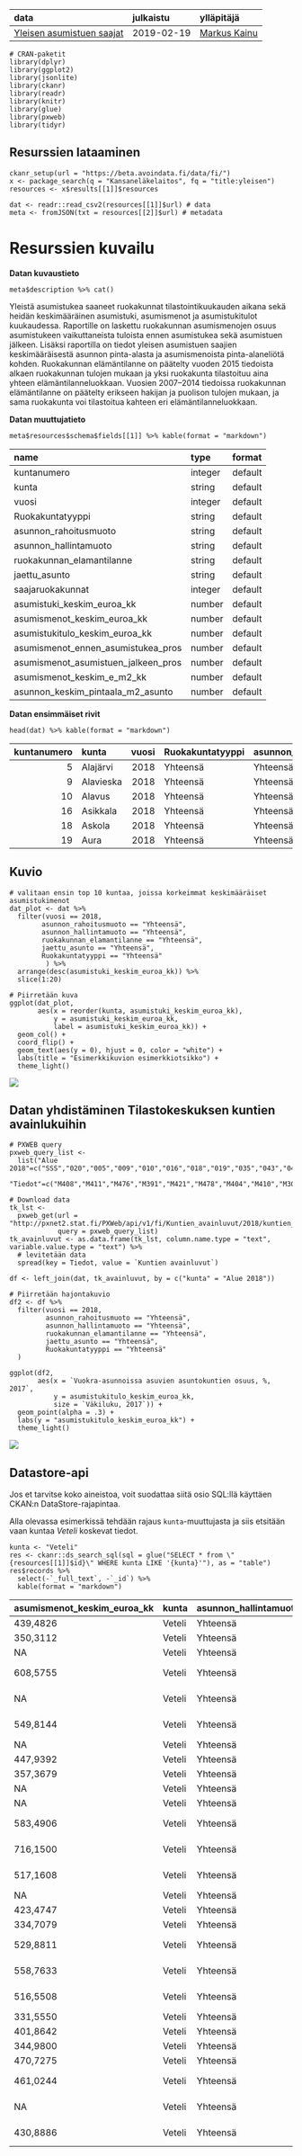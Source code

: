 <table>
<thead>
<tr class="header">
<th style="text-align: left;">data</th>
<th style="text-align: left;">julkaistu</th>
<th style="text-align: left;">ylläpitäjä</th>
</tr>
</thead>
<tbody>
<tr class="odd">
<td style="text-align: left;"><a href='https://beta.avoindata.fi/data/fi/dataset/kelan-yleisen-asumistuen-saajat'>Yleisen asumistuen saajat</a></td>
<td style="text-align: left;">2019-02-19</td>
<td style="text-align: left;"><a href='mailto:markus.kainu@kela.fi'>Markus Kainu</a></td>
</tr>
</tbody>
</table>

    # CRAN-paketit
    library(dplyr)
    library(ggplot2)
    library(jsonlite)
    library(ckanr)
    library(readr)
    library(knitr)
    library(glue)
    library(pxweb)
    library(tidyr)

Resurssien lataaminen
---------------------

    ckanr_setup(url = "https://beta.avoindata.fi/data/fi/")
    x <- package_search(q = "Kansaneläkelaitos", fq = "title:yleisen")
    resources <- x$results[[1]]$resources

    dat <- readr::read_csv2(resources[[1]]$url) # data
    meta <- fromJSON(txt = resources[[2]]$url) # metadata

Resurssien kuvailu
==================

**Datan kuvaustieto**

    meta$description %>% cat()

Yleistä asumistukea saaneet ruokakunnat tilastointikuukauden aikana sekä
heidän keskimääräinen asumistuki, asumismenot ja asumistukitulot
kuukaudessa. Raportille on laskettu ruokakunnan asumismenojen osuus
asumistukeen vaikuttaneista tuloista ennen asumistukea sekä asumistuen
jälkeen. Lisäksi raportilla on tiedot yleisen asumistuen saajien
keskimääräisestä asunnon pinta-alasta ja asumismenoista pinta-alaneliötä
kohden. Ruokakunnan elämäntilanne on päätelty vuoden 2015 tiedoista
alkaen ruokakunnan tulojen mukaan ja yksi ruokakunta tilastoituu aina
yhteen elämäntilanneluokkaan. Vuosien 2007–2014 tiedoissa ruokakunnan
elämäntilanne on päätelty erikseen hakijan ja puolison tulojen mukaan,
ja sama ruokakunta voi tilastoitua kahteen eri elämäntilanneluokkaan.

**Datan muuttujatieto**

    meta$resources$schema$fields[[1]] %>% kable(format = "markdown")

<table>
<thead>
<tr class="header">
<th style="text-align: left;">name</th>
<th style="text-align: left;">type</th>
<th style="text-align: left;">format</th>
</tr>
</thead>
<tbody>
<tr class="odd">
<td style="text-align: left;">kuntanumero</td>
<td style="text-align: left;">integer</td>
<td style="text-align: left;">default</td>
</tr>
<tr class="even">
<td style="text-align: left;">kunta</td>
<td style="text-align: left;">string</td>
<td style="text-align: left;">default</td>
</tr>
<tr class="odd">
<td style="text-align: left;">vuosi</td>
<td style="text-align: left;">integer</td>
<td style="text-align: left;">default</td>
</tr>
<tr class="even">
<td style="text-align: left;">Ruokakuntatyyppi</td>
<td style="text-align: left;">string</td>
<td style="text-align: left;">default</td>
</tr>
<tr class="odd">
<td style="text-align: left;">asunnon_rahoitusmuoto</td>
<td style="text-align: left;">string</td>
<td style="text-align: left;">default</td>
</tr>
<tr class="even">
<td style="text-align: left;">asunnon_hallintamuoto</td>
<td style="text-align: left;">string</td>
<td style="text-align: left;">default</td>
</tr>
<tr class="odd">
<td style="text-align: left;">ruokakunnan_elamantilanne</td>
<td style="text-align: left;">string</td>
<td style="text-align: left;">default</td>
</tr>
<tr class="even">
<td style="text-align: left;">jaettu_asunto</td>
<td style="text-align: left;">string</td>
<td style="text-align: left;">default</td>
</tr>
<tr class="odd">
<td style="text-align: left;">saajaruokakunnat</td>
<td style="text-align: left;">integer</td>
<td style="text-align: left;">default</td>
</tr>
<tr class="even">
<td style="text-align: left;">asumistuki_keskim_euroa_kk</td>
<td style="text-align: left;">number</td>
<td style="text-align: left;">default</td>
</tr>
<tr class="odd">
<td style="text-align: left;">asumismenot_keskim_euroa_kk</td>
<td style="text-align: left;">number</td>
<td style="text-align: left;">default</td>
</tr>
<tr class="even">
<td style="text-align: left;">asumistukitulo_keskim_euroa_kk</td>
<td style="text-align: left;">number</td>
<td style="text-align: left;">default</td>
</tr>
<tr class="odd">
<td style="text-align: left;">asumismenot_ennen_asumistukea_pros</td>
<td style="text-align: left;">number</td>
<td style="text-align: left;">default</td>
</tr>
<tr class="even">
<td style="text-align: left;">asumismenot_asumistuen_jalkeen_pros</td>
<td style="text-align: left;">number</td>
<td style="text-align: left;">default</td>
</tr>
<tr class="odd">
<td style="text-align: left;">asumismenot_keskim_e_m2_kk</td>
<td style="text-align: left;">number</td>
<td style="text-align: left;">default</td>
</tr>
<tr class="even">
<td style="text-align: left;">asunnon_keskim_pintaala_m2_asunto</td>
<td style="text-align: left;">number</td>
<td style="text-align: left;">default</td>
</tr>
</tbody>
</table>

**Datan ensimmäiset rivit**

    head(dat) %>% kable(format = "markdown")

<table>
<colgroup>
<col style="width: 3%" />
<col style="width: 2%" />
<col style="width: 1%" />
<col style="width: 4%" />
<col style="width: 6%" />
<col style="width: 6%" />
<col style="width: 7%" />
<col style="width: 3%" />
<col style="width: 4%" />
<col style="width: 7%" />
<col style="width: 7%" />
<col style="width: 8%" />
<col style="width: 9%" />
<col style="width: 9%" />
<col style="width: 7%" />
<col style="width: 9%" />
</colgroup>
<thead>
<tr class="header">
<th style="text-align: right;">kuntanumero</th>
<th style="text-align: left;">kunta</th>
<th style="text-align: right;">vuosi</th>
<th style="text-align: left;">Ruokakuntatyyppi</th>
<th style="text-align: left;">asunnon_rahoitusmuoto</th>
<th style="text-align: left;">asunnon_hallintamuoto</th>
<th style="text-align: left;">ruokakunnan_elamantilanne</th>
<th style="text-align: left;">jaettu_asunto</th>
<th style="text-align: right;">saajaruokakunnat</th>
<th style="text-align: right;">asumistuki_keskim_euroa_kk</th>
<th style="text-align: right;">asumismenot_keskim_euroa_kk</th>
<th style="text-align: right;">asumistukitulo_keskim_euroa_kk</th>
<th style="text-align: right;">asumismenot_ennen_asumistukea_pros</th>
<th style="text-align: right;">asumismenot_asumistuen_jalkeen_pros</th>
<th style="text-align: right;">asumismenot_keskim_e_m2_kk</th>
<th style="text-align: right;">asunnon_keskim_pintaala_m2_asunto</th>
</tr>
</thead>
<tbody>
<tr class="odd">
<td style="text-align: right;">5</td>
<td style="text-align: left;">Alajärvi</td>
<td style="text-align: right;">2018</td>
<td style="text-align: left;">Yhteensä</td>
<td style="text-align: left;">Yhteensä</td>
<td style="text-align: left;">Yhteensä</td>
<td style="text-align: left;">Yhteensä</td>
<td style="text-align: left;">Yhteensä</td>
<td style="text-align: right;">203</td>
<td style="text-align: right;">304.9144</td>
<td style="text-align: right;">508.8600</td>
<td style="text-align: right;">1118.8457</td>
<td style="text-align: right;">45.481</td>
<td style="text-align: right;">18.228</td>
<td style="text-align: right;">6.6834</td>
<td style="text-align: right;">76.138</td>
</tr>
<tr class="even">
<td style="text-align: right;">9</td>
<td style="text-align: left;">Alavieska</td>
<td style="text-align: right;">2018</td>
<td style="text-align: left;">Yhteensä</td>
<td style="text-align: left;">Yhteensä</td>
<td style="text-align: left;">Yhteensä</td>
<td style="text-align: left;">Yhteensä</td>
<td style="text-align: left;">Yhteensä</td>
<td style="text-align: right;">63</td>
<td style="text-align: right;">269.1949</td>
<td style="text-align: right;">465.6644</td>
<td style="text-align: right;">1151.4160</td>
<td style="text-align: right;">40.443</td>
<td style="text-align: right;">17.063</td>
<td style="text-align: right;">7.2419</td>
<td style="text-align: right;">64.302</td>
</tr>
<tr class="odd">
<td style="text-align: right;">10</td>
<td style="text-align: left;">Alavus</td>
<td style="text-align: right;">2018</td>
<td style="text-align: left;">Yhteensä</td>
<td style="text-align: left;">Yhteensä</td>
<td style="text-align: left;">Yhteensä</td>
<td style="text-align: left;">Yhteensä</td>
<td style="text-align: left;">Yhteensä</td>
<td style="text-align: right;">348</td>
<td style="text-align: right;">288.8393</td>
<td style="text-align: right;">495.9399</td>
<td style="text-align: right;">1080.7823</td>
<td style="text-align: right;">45.887</td>
<td style="text-align: right;">19.162</td>
<td style="text-align: right;">7.2128</td>
<td style="text-align: right;">68.759</td>
</tr>
<tr class="even">
<td style="text-align: right;">16</td>
<td style="text-align: left;">Asikkala</td>
<td style="text-align: right;">2018</td>
<td style="text-align: left;">Yhteensä</td>
<td style="text-align: left;">Yhteensä</td>
<td style="text-align: left;">Yhteensä</td>
<td style="text-align: left;">Yhteensä</td>
<td style="text-align: left;">Yhteensä</td>
<td style="text-align: right;">248</td>
<td style="text-align: right;">265.6627</td>
<td style="text-align: right;">514.9967</td>
<td style="text-align: right;">954.1861</td>
<td style="text-align: right;">53.972</td>
<td style="text-align: right;">26.131</td>
<td style="text-align: right;">8.3488</td>
<td style="text-align: right;">61.685</td>
</tr>
<tr class="odd">
<td style="text-align: right;">18</td>
<td style="text-align: left;">Askola</td>
<td style="text-align: right;">2018</td>
<td style="text-align: left;">Yhteensä</td>
<td style="text-align: left;">Yhteensä</td>
<td style="text-align: left;">Yhteensä</td>
<td style="text-align: left;">Yhteensä</td>
<td style="text-align: left;">Yhteensä</td>
<td style="text-align: right;">82</td>
<td style="text-align: right;">306.8317</td>
<td style="text-align: right;">656.0295</td>
<td style="text-align: right;">1321.9330</td>
<td style="text-align: right;">49.627</td>
<td style="text-align: right;">26.416</td>
<td style="text-align: right;">8.3055</td>
<td style="text-align: right;">78.988</td>
</tr>
<tr class="even">
<td style="text-align: right;">19</td>
<td style="text-align: left;">Aura</td>
<td style="text-align: right;">2018</td>
<td style="text-align: left;">Yhteensä</td>
<td style="text-align: left;">Yhteensä</td>
<td style="text-align: left;">Yhteensä</td>
<td style="text-align: left;">Yhteensä</td>
<td style="text-align: left;">Yhteensä</td>
<td style="text-align: right;">110</td>
<td style="text-align: right;">280.3020</td>
<td style="text-align: right;">534.1155</td>
<td style="text-align: right;">997.9341</td>
<td style="text-align: right;">53.522</td>
<td style="text-align: right;">25.434</td>
<td style="text-align: right;">7.9979</td>
<td style="text-align: right;">66.782</td>
</tr>
</tbody>
</table>

Kuvio
-----

    # valitaan ensin top 10 kuntaa, joissa korkeimmat keskimääräiset asumistukimenot
    dat_plot <- dat %>% 
      filter(vuosi == 2018,
            asunnon_rahoitusmuoto == "Yhteensä",
            asunnon_hallintamuoto == "Yhteensä",
            ruokakunnan_elamantilanne == "Yhteensä",
            jaettu_asunto == "Yhteensä",
            Ruokakuntatyyppi == "Yhteensä"
             ) %>% 
      arrange(desc(asumistuki_keskim_euroa_kk)) %>% 
      slice(1:20)

    # Piirretään kuva
    ggplot(dat_plot, 
           aes(x = reorder(kunta, asumistuki_keskim_euroa_kk), 
               y = asumistuki_keskim_euroa_kk, 
               label = asumistuki_keskim_euroa_kk)) + 
      geom_col() + 
      coord_flip() + 
      geom_text(aes(y = 0), hjust = 0, color = "white") +
      labs(title = "Esimerkkikuvion esimerkkiotsikko") +
      theme_light()

![](esimerkki_R_files/figure-markdown_strict/kuva1-1.png)

Datan yhdistäminen Tilastokeskuksen kuntien avainlukuihin
---------------------------------------------------------

    # PXWEB query 
    pxweb_query_list <- 
      list("Alue 2018"=c("SSS","020","005","009","010","016","018","019","035","043","046","047","049","050","051","052","060","061","062","065","069","071","072","074","075","076","077","078","079","081","082","086","111","090","091","097","098","099","102","103","105","106","108","109","139","140","142","143","145","146","153","148","149","151","152","165","167","169","170","171","172","176","177","178","179","181","182","186","202","204","205","208","211","213","214","216","217","218","224","226","230","231","232","233","235","236","239","240","320","241","322","244","245","249","250","256","257","260","261","263","265","271","272","273","275","276","280","284","285","286","287","288","290","291","295","297","300","301","304","305","312","316","317","318","398","399","400","407","402","403","405","408","410","416","417","418","420","421","422","423","425","426","444","430","433","434","435","436","438","440","441","475","478","480","481","483","484","489","491","494","495","498","499","500","503","504","505","508","507","529","531","535","536","538","541","543","545","560","561","562","563","564","309","576","577","578","445","580","581","599","583","854","584","588","592","593","595","598","601","604","607","608","609","611","638","614","615","616","619","620","623","624","625","626","630","631","635","636","678","710","680","681","683","684","686","687","689","691","694","697","698","700","702","704","707","729","732","734","736","790","738","739","740","742","743","746","747","748","791","749","751","753","755","758","759","761","762","765","766","768","771","777","778","781","783","831","832","833","834","837","844","845","846","848","849","850","851","853","857","858","859","886","887","889","890","892","893","895","785","905","908","911","092","915","918","921","922","924","925","927","931","934","935","936","941","946","976","977","980","981","989","992","MK01","MK02","MK04","MK05","MK06","MK07","MK08","MK09","MK10","MK11","MK12","MK13","MK14","MK15","MK16","MK17","MK18","MK19","MK21","SK011","SK014","SK015","SK016","SK021","SK022","SK023","SK024","SK025","SK041","SK043","SK044","SK051","SK052","SK053","SK061","SK063","SK064","SK068","SK069","SK071","SK081","SK082","SK091","SK093","SK101","SK103","SK105","SK111","SK112","SK113","SK114","SK115","SK122","SK124","SK125","SK131","SK132","SK133","SK134","SK135","SK138","SK141","SK142","SK144","SK146","SK151","SK152","SK153","SK154","SK161","SK162","SK171","SK173","SK174","SK175","SK176","SK177","SK178","SK181","SK182","SK191","SK192","SK193","SK194","SK196","SK197","SK211","SK212","SK213","2020MK01","2020MK02","2020MK04","2020MK05","2020MK06","2020MK07","2020MK08","2020MK09","2020MK10","2020MK11","2020MK12","2020MK13","2020MK14","2020MK15","2020MK16","2020MK17","2020MK18","2020MK19","2020MK21","2020SK011","2020SK014","2020SK015","2020SK016","2020SK021","2020SK022","2020SK023","2020SK024","2020SK025","2020SK041","2020SK043","2020SK044","2020SK051","2020SK052","2020SK053","2020SK061","2020SK063","2020SK064","2020SK068","2020SK069","2020SK071","2020SK081","2020SK082","2020SK091","2020SK093","2020SK101","2020SK103","2020SK105","2020SK111","2020SK112","2020SK113","2020SK114","2020SK115","2020SK122","2020SK124","2020SK125","2020SK131","2020SK132","2020SK133","2020SK134","2020SK135","2020SK138","2020SK141","2020SK142","2020SK144","2020SK146","2020SK151","2020SK152","2020SK153","2020SK154","2020SK161","2020SK162","2020SK171","2020SK173","2020SK174","2020SK175","2020SK176","2020SK177","2020SK178","2020SK181","2020SK182","2020SK191","2020SK192","2020SK193","2020SK194","2020SK196","2020SK197","2020SK211","2020SK212","2020SK213"),
           "Tiedot"=c("M408","M411","M476","M391","M421","M478","M404","M410","M303","M297","M302","M44","M62","M70","M488","M486","M137","M140","M130","M162","M78","M485","M152","M72","M84","M106","M499","M496","M495","M497","M498"))

    # Download data 
    tk_lst <- 
      pxweb_get(url = "http://pxnet2.stat.fi/PXWeb/api/v1/fi/Kuntien_avainluvut/2018/kuntien_avainluvut_2018_viimeisin.px",
                query = pxweb_query_list)
    tk_avainluvut <- as.data.frame(tk_lst, column.name.type = "text", variable.value.type = "text") %>% 
      # levitetään data
      spread(key = Tiedot, value = `Kuntien avainluvut`)

    df <- left_join(dat, tk_avainluvut, by = c("kunta" = "Alue 2018"))

    # Piirretään hajontakuvio
    df2 <- df %>% 
      filter(vuosi == 2018,
             asunnon_rahoitusmuoto == "Yhteensä",
             asunnon_hallintamuoto == "Yhteensä",
             ruokakunnan_elamantilanne == "Yhteensä",
             jaettu_asunto == "Yhteensä",
             Ruokakuntatyyppi == "Yhteensä"
      )

    ggplot(df2, 
           aes(x = `Vuokra-asunnoissa asuvien asuntokuntien osuus, %, 2017`, 
               y = asumistukitulo_keskim_euroa_kk, 
               size = `Väkiluku, 2017`)) + 
      geom_point(alpha = .3) +
      labs(y = "asumistukitulo_keskim_euroa_kk") + 
      theme_light()

![](esimerkki_R_files/figure-markdown_strict/join-1.png)

Datastore-api
-------------

Jos et tarvitse koko aineistoa, voit suodattaa siitä osio SQL:llä
käyttäen CKAN:n DataStore-rajapintaa.

Alla olevassa esimerkissä tehdään rajaus `kunta`-muuttujasta ja siis
etsitään vaan kuntaa *Veteli* koskevat tiedot.

    kunta <- "Veteli"
    res <- ckanr::ds_search_sql(sql = glue("SELECT * from \"{resources[[1]]$id}\" WHERE kunta LIKE '{kunta}'"), as = "table")
    res$records %>% 
      select(-`_full_text`, -`_id`) %>% 
      kable(format = "markdown")

<table style="width:100%;">
<colgroup>
<col style="width: 7%" />
<col style="width: 1%" />
<col style="width: 5%" />
<col style="width: 3%" />
<col style="width: 5%" />
<col style="width: 3%" />
<col style="width: 7%" />
<col style="width: 1%" />
<col style="width: 9%" />
<col style="width: 9%" />
<col style="width: 4%" />
<col style="width: 8%" />
<col style="width: 9%" />
<col style="width: 7%" />
<col style="width: 7%" />
<col style="width: 7%" />
</colgroup>
<thead>
<tr class="header">
<th style="text-align: left;">asumismenot_keskim_euroa_kk</th>
<th style="text-align: left;">kunta</th>
<th style="text-align: left;">asunnon_hallintamuoto</th>
<th style="text-align: left;">kuntanumero</th>
<th style="text-align: left;">asunnon_rahoitusmuoto</th>
<th style="text-align: left;">jaettu_asunto</th>
<th style="text-align: left;">asumismenot_keskim_e_m2_kk</th>
<th style="text-align: left;">vuosi</th>
<th style="text-align: left;">asunnon_keskim_pintaala_m2_asunto</th>
<th style="text-align: left;">asumismenot_ennen_asumistukea_pros</th>
<th style="text-align: left;">saajaruokakunnat</th>
<th style="text-align: left;">asumistukitulo_keskim_euroa_kk</th>
<th style="text-align: left;">asumismenot_asumistuen_jalkeen_pros</th>
<th style="text-align: left;">Ruokakuntatyyppi</th>
<th style="text-align: left;">asumistuki_keskim_euroa_kk</th>
<th style="text-align: left;">ruokakunnan_elamantilanne</th>
</tr>
</thead>
<tbody>
<tr class="odd">
<td style="text-align: left;">439,4826</td>
<td style="text-align: left;">Veteli</td>
<td style="text-align: left;">Yhteensä</td>
<td style="text-align: left;">924</td>
<td style="text-align: left;">Yhteensä</td>
<td style="text-align: left;">Yhteensä</td>
<td style="text-align: left;">6,6979</td>
<td style="text-align: left;">2018</td>
<td style="text-align: left;">65,615</td>
<td style="text-align: left;">51,289</td>
<td style="text-align: left;">39</td>
<td style="text-align: left;">856,8792</td>
<td style="text-align: left;">19,228</td>
<td style="text-align: left;">Yhteensä</td>
<td style="text-align: left;">274,7210</td>
<td style="text-align: left;">Yhteensä</td>
</tr>
<tr class="even">
<td style="text-align: left;">350,3112</td>
<td style="text-align: left;">Veteli</td>
<td style="text-align: left;">Yhteensä</td>
<td style="text-align: left;">924</td>
<td style="text-align: left;">Yhteensä</td>
<td style="text-align: left;">Yhteensä</td>
<td style="text-align: left;">6,3167</td>
<td style="text-align: left;">2018</td>
<td style="text-align: left;">55,458</td>
<td style="text-align: left;">49,534</td>
<td style="text-align: left;">24</td>
<td style="text-align: left;">707,2175</td>
<td style="text-align: left;">20,689</td>
<td style="text-align: left;">Yksin asuvat</td>
<td style="text-align: left;">203,9958</td>
<td style="text-align: left;">Yhteensä</td>
</tr>
<tr class="odd">
<td style="text-align: left;">NA</td>
<td style="text-align: left;">Veteli</td>
<td style="text-align: left;">Yhteensä</td>
<td style="text-align: left;">924</td>
<td style="text-align: left;">Yhteensä</td>
<td style="text-align: left;">Yhteensä</td>
<td style="text-align: left;">NA</td>
<td style="text-align: left;">2018</td>
<td style="text-align: left;">NA</td>
<td style="text-align: left;">NA</td>
<td style="text-align: left;">NA</td>
<td style="text-align: left;">NA</td>
<td style="text-align: left;">NA</td>
<td style="text-align: left;">Lapsettomat parit</td>
<td style="text-align: left;">NA</td>
<td style="text-align: left;">Yhteensä</td>
</tr>
<tr class="even">
<td style="text-align: left;">608,5755</td>
<td style="text-align: left;">Veteli</td>
<td style="text-align: left;">Yhteensä</td>
<td style="text-align: left;">924</td>
<td style="text-align: left;">Yhteensä</td>
<td style="text-align: left;">Yhteensä</td>
<td style="text-align: left;">7,0171</td>
<td style="text-align: left;">2018</td>
<td style="text-align: left;">86,727</td>
<td style="text-align: left;">45,060</td>
<td style="text-align: left;">11</td>
<td style="text-align: left;">1350,5882</td>
<td style="text-align: left;">13,315</td>
<td style="text-align: left;">Lapsiperheet yhteensä</td>
<td style="text-align: left;">428,7482</td>
<td style="text-align: left;">Yhteensä</td>
</tr>
<tr class="odd">
<td style="text-align: left;">NA</td>
<td style="text-align: left;">Veteli</td>
<td style="text-align: left;">Yhteensä</td>
<td style="text-align: left;">924</td>
<td style="text-align: left;">Yhteensä</td>
<td style="text-align: left;">Yhteensä</td>
<td style="text-align: left;">NA</td>
<td style="text-align: left;">2018</td>
<td style="text-align: left;">NA</td>
<td style="text-align: left;">NA</td>
<td style="text-align: left;">NA</td>
<td style="text-align: left;">NA</td>
<td style="text-align: left;">NA</td>
<td style="text-align: left;">-Kahden huoltajan perheet</td>
<td style="text-align: left;">NA</td>
<td style="text-align: left;">Yhteensä</td>
</tr>
<tr class="even">
<td style="text-align: left;">549,8144</td>
<td style="text-align: left;">Veteli</td>
<td style="text-align: left;">Yhteensä</td>
<td style="text-align: left;">924</td>
<td style="text-align: left;">Yhteensä</td>
<td style="text-align: left;">Yhteensä</td>
<td style="text-align: left;">6,9304</td>
<td style="text-align: left;">2018</td>
<td style="text-align: left;">79,333</td>
<td style="text-align: left;">41,518</td>
<td style="text-align: left;">9</td>
<td style="text-align: left;">1324,2844</td>
<td style="text-align: left;">13,123</td>
<td style="text-align: left;">-Yhden huoltajan perheet</td>
<td style="text-align: left;">376,0311</td>
<td style="text-align: left;">Yhteensä</td>
</tr>
<tr class="odd">
<td style="text-align: left;">NA</td>
<td style="text-align: left;">Veteli</td>
<td style="text-align: left;">Yhteensä</td>
<td style="text-align: left;">924</td>
<td style="text-align: left;">Yhteensä</td>
<td style="text-align: left;">Yhteensä</td>
<td style="text-align: left;">NA</td>
<td style="text-align: left;">2018</td>
<td style="text-align: left;">NA</td>
<td style="text-align: left;">NA</td>
<td style="text-align: left;">NA</td>
<td style="text-align: left;">NA</td>
<td style="text-align: left;">NA</td>
<td style="text-align: left;">Muut</td>
<td style="text-align: left;">NA</td>
<td style="text-align: left;">Yhteensä</td>
</tr>
<tr class="even">
<td style="text-align: left;">447,9392</td>
<td style="text-align: left;">Veteli</td>
<td style="text-align: left;">Yhteensä</td>
<td style="text-align: left;">924</td>
<td style="text-align: left;">Yhteensä</td>
<td style="text-align: left;">Yhteensä</td>
<td style="text-align: left;">6,8914</td>
<td style="text-align: left;">2017</td>
<td style="text-align: left;">65,000</td>
<td style="text-align: left;">42,946</td>
<td style="text-align: left;">52</td>
<td style="text-align: left;">1043,0344</td>
<td style="text-align: left;">18,799</td>
<td style="text-align: left;">Yhteensä</td>
<td style="text-align: left;">251,8548</td>
<td style="text-align: left;">Yhteensä</td>
</tr>
<tr class="odd">
<td style="text-align: left;">357,3679</td>
<td style="text-align: left;">Veteli</td>
<td style="text-align: left;">Yhteensä</td>
<td style="text-align: left;">924</td>
<td style="text-align: left;">Yhteensä</td>
<td style="text-align: left;">Yhteensä</td>
<td style="text-align: left;">6,3775</td>
<td style="text-align: left;">2017</td>
<td style="text-align: left;">56,036</td>
<td style="text-align: left;">51,577</td>
<td style="text-align: left;">28</td>
<td style="text-align: left;">692,8789</td>
<td style="text-align: left;">22,537</td>
<td style="text-align: left;">Yksin asuvat</td>
<td style="text-align: left;">201,2125</td>
<td style="text-align: left;">Yhteensä</td>
</tr>
<tr class="even">
<td style="text-align: left;">NA</td>
<td style="text-align: left;">Veteli</td>
<td style="text-align: left;">Yhteensä</td>
<td style="text-align: left;">924</td>
<td style="text-align: left;">Yhteensä</td>
<td style="text-align: left;">Yhteensä</td>
<td style="text-align: left;">NA</td>
<td style="text-align: left;">2016</td>
<td style="text-align: left;">NA</td>
<td style="text-align: left;">NA</td>
<td style="text-align: left;">NA</td>
<td style="text-align: left;">NA</td>
<td style="text-align: left;">NA</td>
<td style="text-align: left;">Lapsettomat parit</td>
<td style="text-align: left;">NA</td>
<td style="text-align: left;">Yhteensä</td>
</tr>
<tr class="odd">
<td style="text-align: left;">NA</td>
<td style="text-align: left;">Veteli</td>
<td style="text-align: left;">Yhteensä</td>
<td style="text-align: left;">924</td>
<td style="text-align: left;">Yhteensä</td>
<td style="text-align: left;">Yhteensä</td>
<td style="text-align: left;">NA</td>
<td style="text-align: left;">2017</td>
<td style="text-align: left;">NA</td>
<td style="text-align: left;">NA</td>
<td style="text-align: left;">NA</td>
<td style="text-align: left;">NA</td>
<td style="text-align: left;">NA</td>
<td style="text-align: left;">Lapsettomat parit</td>
<td style="text-align: left;">NA</td>
<td style="text-align: left;">Yhteensä</td>
</tr>
<tr class="even">
<td style="text-align: left;">583,4906</td>
<td style="text-align: left;">Veteli</td>
<td style="text-align: left;">Yhteensä</td>
<td style="text-align: left;">924</td>
<td style="text-align: left;">Yhteensä</td>
<td style="text-align: left;">Yhteensä</td>
<td style="text-align: left;">7,3704</td>
<td style="text-align: left;">2017</td>
<td style="text-align: left;">79,167</td>
<td style="text-align: left;">37,411</td>
<td style="text-align: left;">18</td>
<td style="text-align: left;">1559,6767</td>
<td style="text-align: left;">15,456</td>
<td style="text-align: left;">Lapsiperheet yhteensä</td>
<td style="text-align: left;">342,4228</td>
<td style="text-align: left;">Yhteensä</td>
</tr>
<tr class="odd">
<td style="text-align: left;">716,1500</td>
<td style="text-align: left;">Veteli</td>
<td style="text-align: left;">Yhteensä</td>
<td style="text-align: left;">924</td>
<td style="text-align: left;">Yhteensä</td>
<td style="text-align: left;">Yhteensä</td>
<td style="text-align: left;">7,5384</td>
<td style="text-align: left;">2017</td>
<td style="text-align: left;">95,000</td>
<td style="text-align: left;">41,960</td>
<td style="text-align: left;">6</td>
<td style="text-align: left;">1706,7617</td>
<td style="text-align: left;">16,536</td>
<td style="text-align: left;">-Kahden huoltajan perheet</td>
<td style="text-align: left;">433,9167</td>
<td style="text-align: left;">Yhteensä</td>
</tr>
<tr class="even">
<td style="text-align: left;">517,1608</td>
<td style="text-align: left;">Veteli</td>
<td style="text-align: left;">Yhteensä</td>
<td style="text-align: left;">924</td>
<td style="text-align: left;">Yhteensä</td>
<td style="text-align: left;">Yhteensä</td>
<td style="text-align: left;">7,2499</td>
<td style="text-align: left;">2017</td>
<td style="text-align: left;">71,333</td>
<td style="text-align: left;">34,799</td>
<td style="text-align: left;">12</td>
<td style="text-align: left;">1486,1342</td>
<td style="text-align: left;">14,836</td>
<td style="text-align: left;">-Yhden huoltajan perheet</td>
<td style="text-align: left;">296,6758</td>
<td style="text-align: left;">Yhteensä</td>
</tr>
<tr class="odd">
<td style="text-align: left;">NA</td>
<td style="text-align: left;">Veteli</td>
<td style="text-align: left;">Yhteensä</td>
<td style="text-align: left;">924</td>
<td style="text-align: left;">Yhteensä</td>
<td style="text-align: left;">Yhteensä</td>
<td style="text-align: left;">NA</td>
<td style="text-align: left;">2017</td>
<td style="text-align: left;">NA</td>
<td style="text-align: left;">NA</td>
<td style="text-align: left;">NA</td>
<td style="text-align: left;">NA</td>
<td style="text-align: left;">NA</td>
<td style="text-align: left;">Muut</td>
<td style="text-align: left;">NA</td>
<td style="text-align: left;">Yhteensä</td>
</tr>
<tr class="even">
<td style="text-align: left;">423,4747</td>
<td style="text-align: left;">Veteli</td>
<td style="text-align: left;">Yhteensä</td>
<td style="text-align: left;">924</td>
<td style="text-align: left;">Yhteensä</td>
<td style="text-align: left;">Yhteensä</td>
<td style="text-align: left;">6,4390</td>
<td style="text-align: left;">2016</td>
<td style="text-align: left;">65,767</td>
<td style="text-align: left;">35,753</td>
<td style="text-align: left;">43</td>
<td style="text-align: left;">1184,4426</td>
<td style="text-align: left;">16,060</td>
<td style="text-align: left;">Yhteensä</td>
<td style="text-align: left;">233,2491</td>
<td style="text-align: left;">Yhteensä</td>
</tr>
<tr class="odd">
<td style="text-align: left;">334,7079</td>
<td style="text-align: left;">Veteli</td>
<td style="text-align: left;">Yhteensä</td>
<td style="text-align: left;">924</td>
<td style="text-align: left;">Yhteensä</td>
<td style="text-align: left;">Yhteensä</td>
<td style="text-align: left;">5,8721</td>
<td style="text-align: left;">2016</td>
<td style="text-align: left;">57,000</td>
<td style="text-align: left;">44,965</td>
<td style="text-align: left;">19</td>
<td style="text-align: left;">744,3674</td>
<td style="text-align: left;">18,686</td>
<td style="text-align: left;">Yksin asuvat</td>
<td style="text-align: left;">195,6126</td>
<td style="text-align: left;">Yhteensä</td>
</tr>
<tr class="even">
<td style="text-align: left;">529,8811</td>
<td style="text-align: left;">Veteli</td>
<td style="text-align: left;">Yhteensä</td>
<td style="text-align: left;">924</td>
<td style="text-align: left;">Yhteensä</td>
<td style="text-align: left;">Yhteensä</td>
<td style="text-align: left;">6,8302</td>
<td style="text-align: left;">2016</td>
<td style="text-align: left;">77,579</td>
<td style="text-align: left;">31,234</td>
<td style="text-align: left;">19</td>
<td style="text-align: left;">1696,4737</td>
<td style="text-align: left;">14,563</td>
<td style="text-align: left;">Lapsiperheet yhteensä</td>
<td style="text-align: left;">282,8316</td>
<td style="text-align: left;">Yhteensä</td>
</tr>
<tr class="odd">
<td style="text-align: left;">558,7633</td>
<td style="text-align: left;">Veteli</td>
<td style="text-align: left;">Yhteensä</td>
<td style="text-align: left;">924</td>
<td style="text-align: left;">Yhteensä</td>
<td style="text-align: left;">Yhteensä</td>
<td style="text-align: left;">6,7456</td>
<td style="text-align: left;">2016</td>
<td style="text-align: left;">82,833</td>
<td style="text-align: left;">35,754</td>
<td style="text-align: left;">6</td>
<td style="text-align: left;">1562,7967</td>
<td style="text-align: left;">16,514</td>
<td style="text-align: left;">-Kahden huoltajan perheet</td>
<td style="text-align: left;">300,6833</td>
<td style="text-align: left;">Yhteensä</td>
</tr>
<tr class="even">
<td style="text-align: left;">516,5508</td>
<td style="text-align: left;">Veteli</td>
<td style="text-align: left;">Yhteensä</td>
<td style="text-align: left;">924</td>
<td style="text-align: left;">Yhteensä</td>
<td style="text-align: left;">Yhteensä</td>
<td style="text-align: left;">6,8732</td>
<td style="text-align: left;">2016</td>
<td style="text-align: left;">75,154</td>
<td style="text-align: left;">29,380</td>
<td style="text-align: left;">13</td>
<td style="text-align: left;">1758,1708</td>
<td style="text-align: left;">13,762</td>
<td style="text-align: left;">-Yhden huoltajan perheet</td>
<td style="text-align: left;">274,5923</td>
<td style="text-align: left;">Yhteensä</td>
</tr>
<tr class="odd">
<td style="text-align: left;">331,5550</td>
<td style="text-align: left;">Veteli</td>
<td style="text-align: left;">Yhteensä</td>
<td style="text-align: left;">924</td>
<td style="text-align: left;">Yhteensä</td>
<td style="text-align: left;">Yhteensä</td>
<td style="text-align: left;">6,2558</td>
<td style="text-align: left;">2016</td>
<td style="text-align: left;">53,000</td>
<td style="text-align: left;">42,310</td>
<td style="text-align: left;">4</td>
<td style="text-align: left;">783,6325</td>
<td style="text-align: left;">17,530</td>
<td style="text-align: left;">Muut</td>
<td style="text-align: left;">194,1850</td>
<td style="text-align: left;">Yhteensä</td>
</tr>
<tr class="even">
<td style="text-align: left;">401,8642</td>
<td style="text-align: left;">Veteli</td>
<td style="text-align: left;">Yhteensä</td>
<td style="text-align: left;">924</td>
<td style="text-align: left;">Yhteensä</td>
<td style="text-align: left;">Yhteensä</td>
<td style="text-align: left;">6,5258</td>
<td style="text-align: left;">2015</td>
<td style="text-align: left;">61,581</td>
<td style="text-align: left;">40,748</td>
<td style="text-align: left;">31</td>
<td style="text-align: left;">986,2239</td>
<td style="text-align: left;">15,813</td>
<td style="text-align: left;">Yhteensä</td>
<td style="text-align: left;">245,9129</td>
<td style="text-align: left;">Yhteensä</td>
</tr>
<tr class="odd">
<td style="text-align: left;">344,9800</td>
<td style="text-align: left;">Veteli</td>
<td style="text-align: left;">Yhteensä</td>
<td style="text-align: left;">924</td>
<td style="text-align: left;">Yhteensä</td>
<td style="text-align: left;">Yhteensä</td>
<td style="text-align: left;">7,0151</td>
<td style="text-align: left;">2015</td>
<td style="text-align: left;">49,176</td>
<td style="text-align: left;">43,764</td>
<td style="text-align: left;">17</td>
<td style="text-align: left;">788,2800</td>
<td style="text-align: left;">18,427</td>
<td style="text-align: left;">Yksin asuvat</td>
<td style="text-align: left;">199,7218</td>
<td style="text-align: left;">Yhteensä</td>
</tr>
<tr class="even">
<td style="text-align: left;">470,7275</td>
<td style="text-align: left;">Veteli</td>
<td style="text-align: left;">Yhteensä</td>
<td style="text-align: left;">924</td>
<td style="text-align: left;">Yhteensä</td>
<td style="text-align: left;">Yhteensä</td>
<td style="text-align: left;">6,9225</td>
<td style="text-align: left;">2015</td>
<td style="text-align: left;">68,000</td>
<td style="text-align: left;">51,564</td>
<td style="text-align: left;">4</td>
<td style="text-align: left;">912,9025</td>
<td style="text-align: left;">16,749</td>
<td style="text-align: left;">Lapsettomat parit</td>
<td style="text-align: left;">317,8300</td>
<td style="text-align: left;">Yhteensä</td>
</tr>
<tr class="odd">
<td style="text-align: left;">461,0244</td>
<td style="text-align: left;">Veteli</td>
<td style="text-align: left;">Yhteensä</td>
<td style="text-align: left;">924</td>
<td style="text-align: left;">Yhteensä</td>
<td style="text-align: left;">Yhteensä</td>
<td style="text-align: left;">5,7548</td>
<td style="text-align: left;">2015</td>
<td style="text-align: left;">80,111</td>
<td style="text-align: left;">32,377</td>
<td style="text-align: left;">9</td>
<td style="text-align: left;">1423,9300</td>
<td style="text-align: left;">12,807</td>
<td style="text-align: left;">Lapsiperheet yhteensä</td>
<td style="text-align: left;">278,6567</td>
<td style="text-align: left;">Yhteensä</td>
</tr>
<tr class="even">
<td style="text-align: left;">NA</td>
<td style="text-align: left;">Veteli</td>
<td style="text-align: left;">Yhteensä</td>
<td style="text-align: left;">924</td>
<td style="text-align: left;">Yhteensä</td>
<td style="text-align: left;">Yhteensä</td>
<td style="text-align: left;">NA</td>
<td style="text-align: left;">2015</td>
<td style="text-align: left;">NA</td>
<td style="text-align: left;">NA</td>
<td style="text-align: left;">NA</td>
<td style="text-align: left;">NA</td>
<td style="text-align: left;">NA</td>
<td style="text-align: left;">-Kahden huoltajan perheet</td>
<td style="text-align: left;">NA</td>
<td style="text-align: left;">Yhteensä</td>
</tr>
<tr class="odd">
<td style="text-align: left;">430,8886</td>
<td style="text-align: left;">Veteli</td>
<td style="text-align: left;">Yhteensä</td>
<td style="text-align: left;">924</td>
<td style="text-align: left;">Yhteensä</td>
<td style="text-align: left;">Yhteensä</td>
<td style="text-align: left;">5,8341</td>
<td style="text-align: left;">2015</td>
<td style="text-align: left;">73,857</td>
<td style="text-align: left;">31,790</td>
<td style="text-align: left;">7</td>
<td style="text-align: left;">1355,4286</td>
<td style="text-align: left;">13,592</td>
<td style="text-align: left;">-Yhden huoltajan perheet</td>
<td style="text-align: left;">246,6614</td>
<td style="text-align: left;">Yhteensä</td>
</tr>
</tbody>
</table>
